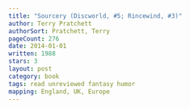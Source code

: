 ```yaml
---
title: "Sourcery (Discworld, #5; Rincewind, #3)"
author: Terry Pratchett
authorSort: Pratchett, Terry
pageCount: 276
date: 2014-01-01
written: 1988
stars: 3
layout: post
category: book
tags: read unreviewed fantasy humor
mapping: England, UK, Europe
---
```

